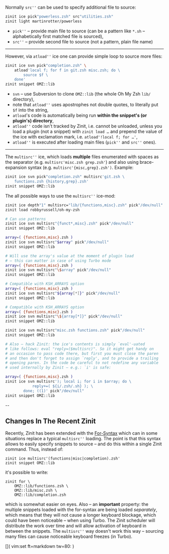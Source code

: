 Normally `src''` can be used to specify additional file to source:

```zsh
zinit ice pick"powerless.zsh" src"utilities.zsh"
zinit light martinrotter/powerless
```

- `pick''` – provide main file to source (can be a pattern like `*.sh` –
  alphabetically first matched file is sourced),
- `src''` – provide second file to source (not a pattern, plain file name)

***

However, via `atload''` ice one can provide simple loop to source more files:

```zsh
zinit ice svn pick"completion.zsh" \
    atload'local f; for f in git.zsh misc.zsh; do \
        source $f \
    done'
zinit snippet OMZ::lib
```

- `svn` – use Subversion to clone `OMZ::lib` (the whole Oh My Zsh `lib/`
  directory),
- note that `atload''` uses apostrophes not double quotes, to literally put `$f`
  into the string,
- `atload`'s code is automatically being run **within the snippet's (or
  plugin's) directory**,
- `atload''` code isn't tracked by Zinit, i.e. cannot be unloaded, unless you
  load a plugin (not a snippet) with `zinit load …` and prepend the value of
  the ice with exclamation mark, i.e.  `atload'!local f; for …'`,
- `atload''` is executed after loading main files (`pick''` and `src''` ones).

****

The `multisrc''` ice, which loads **multiple** files enumerated with
spaces as the separator (e.g. `multisrc'misc.zsh grep.zsh'`) and also using
brace-expansion syntax (e.g. `multisrc'{misc,grep}.zsh')`. Example:

```zsh
zinit ice svn pick"completion.zsh" multisrc'git.zsh \
    functions.zsh {history,grep}.zsh'
zinit snippet OMZ::lib
```

The all possible ways to use the `multisrc''` ice-mod:

```zsh
zinit ice depth"1" multisrc="lib/{functions,misc}.zsh" pick"/dev/null"
zinit load robbyrussell/oh-my-zsh

# Can use patterns
zinit ice svn multisrc"{funct*,misc}.zsh" pick"/dev/null"
zinit snippet OMZ::lib

array=( {functions,misc}.zsh )
zinit ice svn multisrc"$array" pick"/dev/null"
zinit snippet OMZ::lib

# Will use the array's value at the moment of plugin load
# – this can matter in case of using Turbo mode
array=( {functions,misc}.zsh )
zinit ice svn multisrc"\$array" pick"/dev/null"
zinit snippet OMZ::lib

# Compatible with KSH_ARRAYS option
array=( {functions,misc}.zsh )
zinit ice svn multisrc"${array[*]}" pick"/dev/null"
zinit snippet OMZ::lib

# Compatible with KSH_ARRAYS option
array=( {functions,misc}.zsh )
zinit ice svn multisrc"\${array[*]}" pick"/dev/null"
zinit snippet OMZ::lib

zinit ice svn multisrc"misc.zsh functions.zsh" pick"/dev/null"
zinit snippet OMZ::lib

# Also – hack Zinit: the ice's contents is simply `eval'-uated
# like follows: eval "reply=($multisrc)". So it might get handy on
# an occasion to pass code there, but first you must close the paren
# and then don't forget to assign `reply', and to provide a trailing
# opening paren. In the code be careful to not redefine any variable
# used internally by Zinit – e.g.: `i' is safe:

array=( {functions,misc}.zsh )
zinit ice svn multisrc'); local i; for i in $array; do \
            reply+=( ${i/.zsh/.sh} ); \
        done; ((1)' pick"/dev/null"
zinit snippet OMZ::lib
```

--

## Changes In The Recent Zinit

Recently, Zinit has been extended with the [For-Syntax](../For-Syntax/) which
can in some situations replace a typical `multisrc''` loading. The point is that
this syntax allows to easily specify snippets to source – and do this within a
single Zinit command. Thus, instead of:

```shell
zinit ice multisrc'(functions|misc|completion).zsh'
zinit snippet OMZ::lib
```

it's possible to write:

```shell
zinit for \
    OMZ::lib/functions.zsh \
    OMZ::lib/misc.zsh \
    OMZ::lib/completion.zsh
```

which is somewhat easier on eyes. Also – an **important** property: the multiple
snippets loaded with the for-syntax are being loaded *separately*, which means
that they will not cause a longer keyboard blockage, which could have been
noticeable – when using Turbo. The Zinit scheduler will distribute the work over
time and will allow activation of keyboard in between the snippets. The
`multisrc''` way doesn't work this way – sourcing many files can cause
noticeable keyboard freezes (in Turbo).

[]( vim:set ft=markdown tw=80: )
